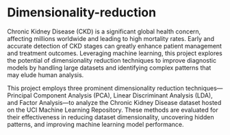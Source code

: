 # Dimensionality-reduction


Chronic Kidney Disease (CKD) is a significant global health concern, affecting millions worldwide and leading to high mortality rates. Early and accurate detection of CKD stages can greatly enhance patient management and treatment outcomes. Leveraging machine learning, this project explores the potential of dimensionality reduction techniques to improve diagnostic models by handling large datasets and identifying complex patterns that may elude human analysis.

This project employs three prominent dimensionality reduction techniques—Principal Component Analysis (PCA), Linear Discriminant Analysis (LDA), and Factor Analysis—to analyze the Chronic Kidney Disease dataset hosted on the UCI Machine Learning Repository. These methods are evaluated for their effectiveness in reducing dataset dimensionality, uncovering hidden patterns, and improving machine learning model performance.
